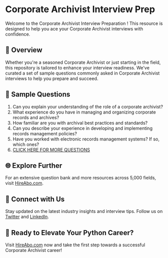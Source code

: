 # Corporate Archivist Interview Prep

Welcome to the Corporate Archivist Interview Preparation ! This resource is designed to help you ace your Corporate Archivist interviews with confidence.

## 🚀 Overview

Whether you're a seasoned Corporate Archivist or just starting in the field, this repository is tailored to enhance your interview readiness. We've curated a set of sample questions commonly asked in Corporate Archivist interviews to help you prepare and succeed.

## 📝 Sample Questions

1. Can you explain your understanding of the role of a corporate archivist?
2. What experience do you have in managing and organizing corporate records and archives?
3. How familiar are you with archival best practices and standards?
4. Can you describe your experience in developing and implementing records management policies?
5. Have you worked with electronic records management systems? If so, which ones?
6. [CLICK HERE FOR MORE QUESTIONS](https://hireabo.com/job/18_2_13/Corporate%20Archivist)

## 🌐 Explore Further

For an extensive question bank and more resources across 5,000 fields, visit [HireAbo.com](https://www.hireabo.com).

## 📱 Connect with Us

Stay updated on the latest industry insights and interview tips. Follow us on [Twitter](https://twitter.com/hireabo) and [LinkedIn](https://www.linkedin.com/in/hire-abo-3609972a8/).

## 🚀 Ready to Elevate Your Python Career?

Visit [HireAbo.com](https://www.hireabo.com) now and take the first step towards a successful Corporate Archivist career!
